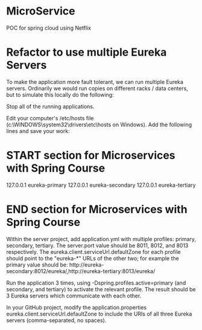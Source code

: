 # MicroService
POC for spring cloud using Netflix

# Refactor to use multiple Eureka Servers

To make the application more fault tolerant, we can run multiple Eureka servers. Ordinarily we would run copies on different racks / data centers, but to simulate this locally do the following:

Stop all of the running applications.

Edit your computer's /etc/hosts file (c:\WINDOWS\system32\drivers\etc\hosts on Windows). Add the following lines and save your work:

# START section for Microservices with Spring Course
127.0.0.1       eureka-primary
127.0.0.1       eureka-secondary
127.0.0.1       eureka-tertiary
# END section for Microservices with Spring Course
Within the server project, add application.yml with multiple profiles: primary, secondary, tertiary. The server.port value should be 8011, 8012, and 8013 respectively. The eureka.client.serviceUrl.defaultZone for each profile should point to the "eureka-*" URLs of the other two; for example the primary value should be: http://eureka-secondary:8012/eureka/,http://eureka-tertiary:8013/eureka/

Run the application 3 times, using -Dspring.profiles.active=primary (and secondary, and tertiary) to activate the relevant profile. The result should be 3 Eureka servers which communicate with each other.

In your GitHub project, modify the application.properties eureka.client.serviceUrl.defaultZone to include the URIs of all three Eureka servers (comma-separated, no spaces).
